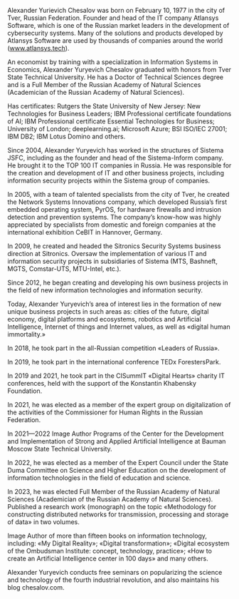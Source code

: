 Alexander Yurievich Chesalov was born on February 10, 1977 in the city of Tver, Russian Federation. Founder and head of the IT company Atlansys Software, which is one of the Russian market leaders in the development of cybersecurity systems. Many of the solutions and products developed by Atlansys Software are used by thousands of companies around the world (www.atlansys.tech).

An economist by training with a specialization in Information Systems in Economics, Alexander Yuryevich Chesalov graduated with honors from Tver State Technical University. He has a Doctor of Technical Sciences degree and is a Full Member of the Russian Academy of Natural Sciences (Academician of the Russian Academy of Natural Sciences).

Has certificates: Rutgers the State University of New Jersey: New Technologies for Business Leaders; IBM Professional certificate foundations of AI; IBM Professional certificate Essential Technologies for Business; University of London; deeplearning.ai; Microsoft Azure; BSI ISO/IEC 27001; IBM DB2; IBM Lotus Domino and others.

Since 2004, Alexander Yuryevich has worked in the structures of Sistema JSFC, including as the founder and head of the Sistema-Inform company. He brought it to the TOP 100 IT companies in Russia. He was responsible for the creation and development of IT and other business projects, including information security projects within the Sistema group of companies.

In 2005, with a team of talented specialists from the city of Tver, he created the Network Systems Innovations company, which developed Russia’s first embedded operating system, PyrOS, for hardware firewalls and intrusion detection and prevention systems. The company’s know-how was highly appreciated by specialists from domestic and foreign companies at the international exhibition CeBIT in Hannover, Germany.

In 2009, he created and headed the Sitronics Security Systems business direction at Sitronics. Oversaw the implementation of various IT and information security projects in subsidiaries of Sistema (MTS, Bashneft, MGTS, Comstar-UTS, MTU-Intel, etc.).

Since 2012, he began creating and developing his own business projects in the field of new information technologies and information security.

Today, Alexander Yuryevich’s area of interest lies in the formation of new unique business projects in such areas as: cities of the future, digital economy, digital platforms and ecosystems, robotics and Artificial Intelligence, Internet of things and Internet values, as well as «digital human immortality.»

In 2018, he took part in the all-Russian competition «Leaders of Russia».

In 2019, he took part in the international conference TEDx ForestersPark.

In 2019 and 2021, he took part in the CISummIT «Digital Hearts» charity IT conferences, held with the support of the Konstantin Khabensky Foundation.

In 2021, he was elected as a member of the expert group on digitalization of the activities of the Commissioner for Human Rights in the Russian Federation.

In 2021—2022 Image Author Programs of the Center for the Development and Implementation of Strong and Applied Artificial Intelligence at Bauman Moscow State Technical University.

In 2022, he was elected as a member of the Expert Council under the State Duma Committee on Science and Higher Education on the development of information technologies in the field of education and science.

In 2023, he was elected Full Member of the Russian Academy of Natural Sciences (Academician of the Russian Academy of Natural Sciences). Published a research work (monograph) on the topic «Methodology for constructing distributed networks for transmission, processing and storage of data» in two volumes.

Image Author of more than fifteen books on information technology, including: «My Digital Reality»; «Digital transformation»; «Digital ecosystem of the Ombudsman Institute: concept, technology, practice»; «How to create an Artificial Intelligence center in 100 days» and many others.

Alexander Yuryevich conducts free seminars on popularizing the science and technology of the fourth industrial revolution, and also maintains his blog chesalov.com.
